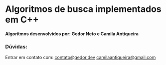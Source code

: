 # Algoritmos de busca implementados em C++

#### Algoritmos desenvolvidos por: Gedor Neto e Camila Antiqueira

### Dúvidas:
Entrar em contato com:
contato@gedor.dev
camilaantiqueira@gmail.com
 
